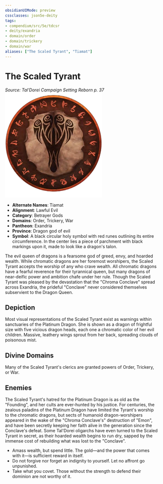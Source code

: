 ```yaml
---
obsidianUIMode: preview
cssclasses: json5e-deity
tags:
- compendium/src/5e/tdcsr
- deity/exandria
- domain/order
- domain/trickery
- domain/war
aliases: ["The Scaled Tyrant", "Tiamat"]
---
```

# The Scaled Tyrant
*Source: Tal'Dorei Campaign Setting Reborn p. 37* 
![A black circular holy symb...](https://raw.githubusercontent.com/5etools-mirror-3/5etools-img/main/deities/TDCSR/ScaledTyrant.webp#symbol "A black circular holy symbol with red runes outlining its entire circumference. In the center lies a piece of parchment with black markings upon it, made to look like a dragon's talon.")

- **Alternate Names**: Tiamat
- **Alignment**: Lawful Evil
- **Category**: Betrayer Gods
- **Domains**: Order, Trickery, War
- **Pantheon**: Exandria
- **Province**: Dragon god of evil
- **Symbol**: A black circular holy symbol with red runes outlining its entire circumference. In the center lies a piece of parchment with black markings upon it, made to look like a dragon's talon.

The evil queen of dragons is a fearsome god of greed, envy, and hoarded wealth. While chromatic dragons are her foremost worshipers, the Scaled Tyrant accepts the worship of any who crave wealth. All chromatic dragons have a fearful reverence for their tyrannical queen, but many dragons of near-deific power and ambition chafe under her rule. Though the Scaled Tyrant was pleased by the devastation that the "Chroma Conclave" spread across Exandria, the prideful "Conclave" never considered themselves subservient to the Dragon Queen.

## Depiction

Most visual representations of the Scaled Tyrant exist as warnings within sanctuaries of the Platinum Dragon. She is shown as a dragon of frightful size with five vicious dragon heads, each one a chromatic color of her evil children. Massive, leathery wings sprout from her back, spreading clouds of poisonous mist.

## Divine Domains

Many of the Scaled Tyrant's clerics are granted powers of Order, Trickery, or War.

## Enemies

The Scaled Tyrant's hatred for the Platinum Dragon is as old as the "Founding", and her cults are ever-hunted by his justice. For centuries, the zealous paladins of the Platinum Dragon have limited the Tyrant's worship to the chromatic dragons, but sects of humanoid dragon-worshipers appeared in the wake of the "Chroma Conclave's" destruction of "Emon", and have been secretly keeping her faith alive in the generation since the Conclave's defeat. Some Tal'Dorei oligarchs have even turned to the Scaled Tyrant in secret, as their hoarded wealth begins to run dry, sapped by the immense cost of rebuilding what was lost to the "Conclave".

- Amass wealth, but spend little. The gold—and the power that comes with it—is sufficient reward in itself.  
- Do not forgive nor forget an indignity to yourself. Let no affront go unpunished.  
- Take what you covet. Those without the strength to defend their dominion are not worthy of it.